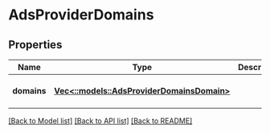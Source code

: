 # AdsProviderDomains

## Properties
Name | Type | Description | Notes
------------ | ------------- | ------------- | -------------
**domains** | [**Vec<::models::AdsProviderDomainsDomain>**](AdsProviderDomainsDomain.md) |  | [optional] [default to null]

[[Back to Model list]](../README.md#documentation-for-models) [[Back to API list]](../README.md#documentation-for-api-endpoints) [[Back to README]](../README.md)


